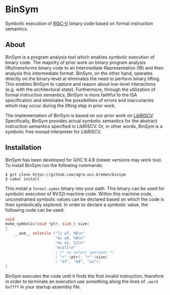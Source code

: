 # BinSym

Symbolic execution of [RISC-V] binary code based on formal instruction semantics.

## About

BinSym is a program analysis tool which enables symbolic execution of binary code.
The majority of prior work on binary program analysis lifts/transforms binary code
to an Intermediate Representation (IR) and then analysis this intermediate format.
BinSym, on the other hand, operates directly on the binary-level at eliminates
the need to perform binary lifting. This enables BinSym to capture and reason
about low-level interactions (e.g. with the architectural state). Furthermore,
through the utilization of formal instruction semantics, BinSym is more faithful
to the ISA specification and eliminates the possibilities of errors and inaccuracies
which may occur during the lifting step in prior work.

The implementation of BinSym is based on our prior work on [LibRISCV]. Specifically,
BinSym provides actual symbolic semantics for the abstract instruction semantics
specified in LibRISCV. Or, in other words, BinSym is a symbolic free monad interpreter
for LibRISCV.

## Installation

BinSym has been developed for GHC 9.4.8 (newer versions may work too). To install
BinSym run the following commands:

	$ git clone https://github.com/agra-uni-bremen/binsym
	$ cabal install

This install a `formal-symex` binary into your path. This binary can be used for
symbolic execution of RV32I machine code. Within this machine code, unconstrained
symbolic values can be declared based on which the code is then symbolically explored.
In order to declare a symbolic value, the following code can be used:

```C
void
make_symbolic(void *ptr, size_t size)
{
	__asm__ volatile ("li a7, 96\n"
	                  "mv a0, %0\n"
	                  "mv a1, %1\n"
	                  "ecall\n"
	                  : /* no output operands */
	                  : "r" (ptr), "r" (size)
	                  : "a7", "a0", "a1");
}
```

BinSym executes the code until it finds the first invalid instruction, therefore
in order to terminate an execution use something along the lines of `.word 0xffff`
in your startup assembly file.

[RISC-V]: https://riscv.org/
[LibRISCV]: https://github.com/agra-uni-bremen/libriscv
